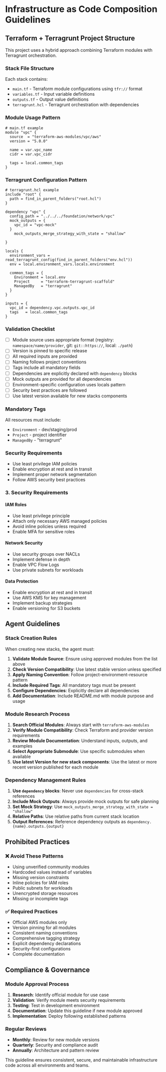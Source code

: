 # Infrastructure as Code Composition Guidelines

## Terraform + Terragrunt Project Structure

This project uses a hybrid approach combining Terraform modules with Terragrunt orchestration.

### Stack File Structure

Each stack contains:
- `main.tf` - Terraform module configurations using `tfr://` format
- `variables.tf` - Input variable definitions
- `outputs.tf` - Output value definitions  
- `terragrunt.hcl` - Terragrunt orchestration with dependencies

### Module Usage Pattern

```hcl
# main.tf example
module "vpc" {
  source  = "terraform-aws-modules/vpc/aws"
  version = "5.0.0"
  
  name = var.vpc_name
  cidr = var.vpc_cidr
  
  tags = local.common_tags
}
```

### Terragrunt Configuration Pattern

```hcl
# terragrunt.hcl example
include "root" {
  path = find_in_parent_folders("root.hcl")
}

dependency "vpc" {
  config_path = "../../../foundation/network/vpc"
  mock_outputs = {
    vpc_id = "vpc-mock"
  }
    mock_outputs_merge_strategy_with_state = "shallow"

}

locals {
  environment_vars = read_terragrunt_config(find_in_parent_folders("env.hcl"))
  env = local.environment_vars.locals.environment
  
  common_tags = {
    Environment = local.env
    Project     = "terraform-terragrunt-scaffold"
    ManagedBy   = "terragrunt"
  }
}

inputs = {
  vpc_id = dependency.vpc.outputs.vpc_id
  tags   = local.common_tags
}
```

### Validation Checklist

- [ ] Module source uses appropriate format (registry: `namespace/name/provider`, git: `git::https://`, local: `./path`)
- [ ] Version is pinned to specific release
- [ ] All required inputs are provided
- [ ] Naming follows project conventions
- [ ] Tags include all mandatory fields
- [ ] Dependencies are explicitly declared with `dependency` blocks
- [ ] Mock outputs are provided for all dependencies
- [ ] Environment-specific configuration uses locals pattern
- [ ] Security best practices are followed
- [ ] Use latest version available for new stacks components

### Mandatory Tags

All resources must include:
- `Environment` - dev/staging/prod
- `Project` - project identifier
- `ManagedBy` - "terragrunt"

### Security Requirements

- Use least privilege IAM policies
- Enable encryption at rest and in transit
- Implement proper network segmentation
- Follow AWS security best practices



### 3. Security Requirements

#### IAM Roles
- Use least privilege principle
- Attach only necessary AWS managed policies
- Avoid inline policies unless required
- Enable MFA for sensitive roles

#### Network Security
- Use security groups over NACLs
- Implement defense in depth
- Enable VPC Flow Logs
- Use private subnets for workloads

#### Data Protection
- Enable encryption at rest and in transit
- Use AWS KMS for key management
- Implement backup strategies
- Enable versioning for S3 buckets

## Agent Guidelines

### Stack Creation Rules
When creating new stacks, the agent must:

1. **Validate Module Source**: Ensure using approved modules from the list above
2. **Check Version Compatibility**: Use latest stable version unless specified
3. **Apply Naming Convention**: Follow project-environment-resource pattern
4. **Include Required Tags**: All mandatory tags must be present
5. **Configure Dependencies**: Explicitly declare all dependencies
6. **Add Documentation**: Include README.md with module purpose and usage

### Module Research Process
1. **Search Official Modules**: Always start with `terraform-aws-modules`
2. **Verify Module Compatibility**: Check Terraform and provider version requirements
3. **Review Module Documentation**: Understand inputs, outputs, and examples
4. **Select Appropriate Submodule**: Use specific submodules when available
5. **Use latest Version for new stack components**: Use the latest or more recent version published for each module

### Dependency Management Rules
1. **Use `dependency` blocks**: Never use `dependencies` for cross-stack references
2. **Include Mock Outputs**: Always provide mock outputs for safe planning
3. **Set Mock Strategy**: Use `mock_outputs_merge_strategy_with_state = "shallow"`
4. **Relative Paths**: Use relative paths from current stack location
5. **Output References**: Reference dependency outputs as `dependency.{name}.outputs.{output}`


## Prohibited Practices

### ❌ Avoid These Patterns
- Using unverified community modules
- Hardcoded values instead of variables
- Missing version constraints
- Inline policies for IAM roles
- Public subnets for workloads
- Unencrypted storage resources
- Missing or incomplete tags

### ✅ Required Practices
- Official AWS modules only
- Version pinning for all modules
- Consistent naming conventions
- Comprehensive tagging strategy
- Explicit dependency declarations
- Security-first configurations
- Complete documentation

## Compliance & Governance

### Module Approval Process
1. **Research**: Identify official module for use case
2. **Validation**: Verify module meets security requirements
3. **Testing**: Test in development environment
4. **Documentation**: Update this guideline if new module approved
5. **Implementation**: Deploy following established patterns

### Regular Reviews
- **Monthly**: Review for new module versions
- **Quarterly**: Security and compliance audit
- **Annually**: Architecture and pattern review

This guideline ensures consistent, secure, and maintainable infrastructure code across all environments and teams.
